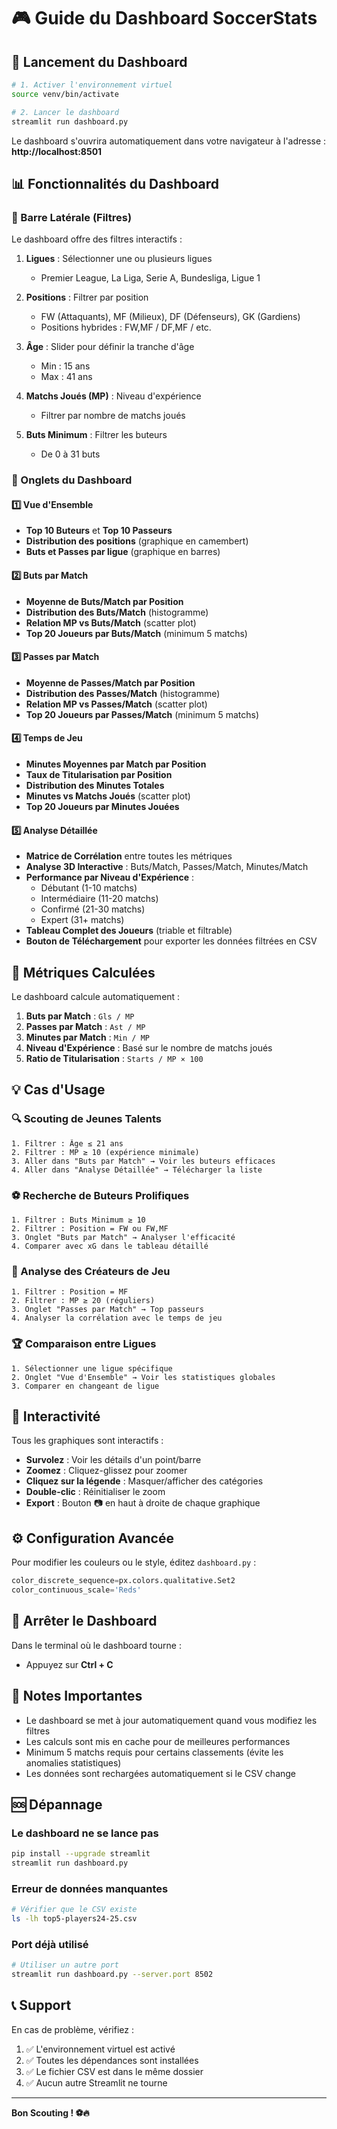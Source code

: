 # 🎮 Guide du Dashboard SoccerStats

## 🚀 Lancement du Dashboard

```bash
# 1. Activer l'environnement virtuel
source venv/bin/activate

# 2. Lancer le dashboard
streamlit run dashboard.py
```

Le dashboard s'ouvrira automatiquement dans votre navigateur à l'adresse : **http://localhost:8501**

## 📊 Fonctionnalités du Dashboard

### 🔧 Barre Latérale (Filtres)

Le dashboard offre des filtres interactifs :

1. **Ligues** : Sélectionner une ou plusieurs ligues

   - Premier League, La Liga, Serie A, Bundesliga, Ligue 1

2. **Positions** : Filtrer par position

   - FW (Attaquants), MF (Milieux), DF (Défenseurs), GK (Gardiens)
   - Positions hybrides : FW,MF / DF,MF / etc.

3. **Âge** : Slider pour définir la tranche d'âge

   - Min : 15 ans
   - Max : 41 ans

4. **Matchs Joués (MP)** : Niveau d'expérience

   - Filtrer par nombre de matchs joués

5. **Buts Minimum** : Filtrer les buteurs
   - De 0 à 31 buts

### 📑 Onglets du Dashboard

#### 1️⃣ Vue d'Ensemble

- **Top 10 Buteurs** et **Top 10 Passeurs**
- **Distribution des positions** (graphique en camembert)
- **Buts et Passes par ligue** (graphique en barres)

#### 2️⃣ Buts par Match

- **Moyenne de Buts/Match par Position**
- **Distribution des Buts/Match** (histogramme)
- **Relation MP vs Buts/Match** (scatter plot)
- **Top 20 Joueurs par Buts/Match** (minimum 5 matchs)

#### 3️⃣ Passes par Match

- **Moyenne de Passes/Match par Position**
- **Distribution des Passes/Match** (histogramme)
- **Relation MP vs Passes/Match** (scatter plot)
- **Top 20 Joueurs par Passes/Match** (minimum 5 matchs)

#### 4️⃣ Temps de Jeu

- **Minutes Moyennes par Match par Position**
- **Taux de Titularisation par Position**
- **Distribution des Minutes Totales**
- **Minutes vs Matchs Joués** (scatter plot)
- **Top 20 Joueurs par Minutes Jouées**

#### 5️⃣ Analyse Détaillée

- **Matrice de Corrélation** entre toutes les métriques
- **Analyse 3D Interactive** : Buts/Match, Passes/Match, Minutes/Match
- **Performance par Niveau d'Expérience** :
  - Débutant (1-10 matchs)
  - Intermédiaire (11-20 matchs)
  - Confirmé (21-30 matchs)
  - Expert (31+ matchs)
- **Tableau Complet des Joueurs** (triable et filtrable)
- **Bouton de Téléchargement** pour exporter les données filtrées en CSV

## 🎯 Métriques Calculées

Le dashboard calcule automatiquement :

1. **Buts par Match** : `Gls / MP`
2. **Passes par Match** : `Ast / MP`
3. **Minutes par Match** : `Min / MP`
4. **Niveau d'Expérience** : Basé sur le nombre de matchs joués
5. **Ratio de Titularisation** : `Starts / MP × 100`

## 💡 Cas d'Usage

### 🔍 Scouting de Jeunes Talents

```
1. Filtrer : Âge ≤ 21 ans
2. Filtrer : MP ≥ 10 (expérience minimale)
3. Aller dans "Buts par Match" → Voir les buteurs efficaces
4. Aller dans "Analyse Détaillée" → Télécharger la liste
```

### ⚽ Recherche de Buteurs Prolifiques

```
1. Filtrer : Buts Minimum ≥ 10
2. Filtrer : Position = FW ou FW,MF
3. Onglet "Buts par Match" → Analyser l'efficacité
4. Comparer avec xG dans le tableau détaillé
```

### 🎯 Analyse des Créateurs de Jeu

```
1. Filtrer : Position = MF
2. Filtrer : MP ≥ 20 (réguliers)
3. Onglet "Passes par Match" → Top passeurs
4. Analyser la corrélation avec le temps de jeu
```

### 🏆 Comparaison entre Ligues

```
1. Sélectionner une ligue spécifique
2. Onglet "Vue d'Ensemble" → Voir les statistiques globales
3. Comparer en changeant de ligue
```

## 🎨 Interactivité

Tous les graphiques sont interactifs :

- **Survolez** : Voir les détails d'un point/barre
- **Zoomez** : Cliquez-glissez pour zoomer
- **Cliquez sur la légende** : Masquer/afficher des catégories
- **Double-clic** : Réinitialiser le zoom
- **Export** : Bouton 📷 en haut à droite de chaque graphique

## ⚙️ Configuration Avancée

Pour modifier les couleurs ou le style, éditez `dashboard.py` :

```python
color_discrete_sequence=px.colors.qualitative.Set2
color_continuous_scale='Reds'
```

## 🛑 Arrêter le Dashboard

Dans le terminal où le dashboard tourne :

- Appuyez sur **Ctrl + C**

## 📝 Notes Importantes

- Le dashboard se met à jour automatiquement quand vous modifiez les filtres
- Les calculs sont mis en cache pour de meilleures performances
- Minimum 5 matchs requis pour certains classements (évite les anomalies statistiques)
- Les données sont rechargées automatiquement si le CSV change

## 🆘 Dépannage

### Le dashboard ne se lance pas

```bash
pip install --upgrade streamlit
streamlit run dashboard.py
```

### Erreur de données manquantes

```bash
# Vérifier que le CSV existe
ls -lh top5-players24-25.csv
```

### Port déjà utilisé

```bash
# Utiliser un autre port
streamlit run dashboard.py --server.port 8502
```

## 📞 Support

En cas de problème, vérifiez :

1. ✅ L'environnement virtuel est activé
2. ✅ Toutes les dépendances sont installées
3. ✅ Le fichier CSV est dans le même dossier
4. ✅ Aucun autre Streamlit ne tourne

---

**Bon Scouting ! ⚽🔥**

